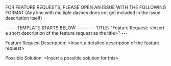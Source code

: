 FOR FEATURE REQUESTS, PLEASE OPEN AN ISSUE WITH THE FOLLOWING FORMAT (Any line with multiple dashes does not get included in the issue description itself)

----- TEMPLATE STARTS BELOW -----
--- TITLE: "Feature Request: \<Insert a short description of the feature request as the title\>" ---

Feature Request Description: \<Insert a detailed description of the feature request\>

Possible Solution: \<Insert a possible solution for this\>
